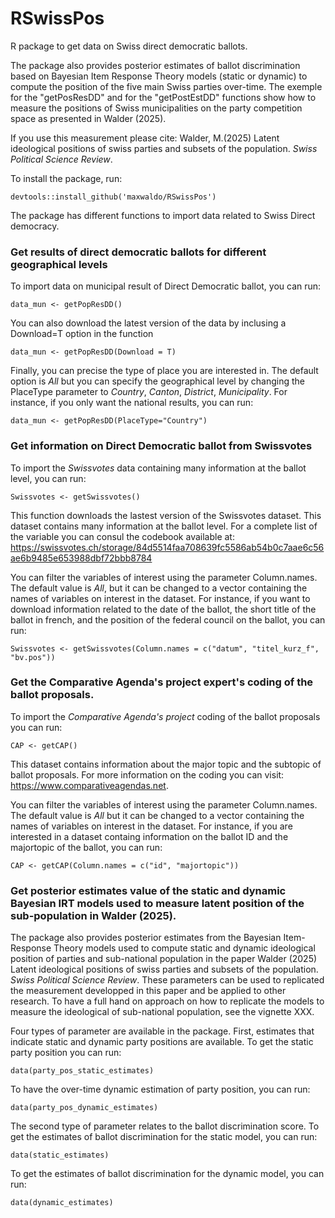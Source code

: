 # RSwissPos
R package to get data on Swiss direct democratic ballots. 

The package also provides posterior estimates of ballot discrimination based on Bayesian Item Response Theory models (static or dynamic) to compute the position of the five main Swiss parties over-time. The exemple for the "getPosResDD" and for the "getPostEstDD" functions show how to measure the positions of Swiss municipalities on the party competition space as presented in Walder (2025).

If you use this measurement please cite: Walder, M.(2025) Latent ideological positions of swiss parties and subsets of the population. _Swiss Political Science Review_.

To install the package, run: 

```{r}
devtools::install_github('maxwaldo/RSwissPos')
```

The package has different functions to import data related to Swiss Direct democracy. 

### Get results of direct democratic ballots for different geographical levels

To import data on municipal result of Direct Democratic ballot, you can run:

```{r}
data_mun <- getPopResDD()
```

You can also download the latest version of the data by inclusing a Download=T option in the function 

```{r}
data_mun <- getPopResDD(Download = T)
```

Finally, you can precise the type of place you are interested in. The default option is _All_ but you can specify the geographical level by changing the PlaceType parameter to _Country_, _Canton_, _District_, _Municipality_. For instance, if you only want the national results, you can run: 

```{r}
data_mun <- getPopResDD(PlaceType="Country")
```

### Get information on Direct Democratic ballot from Swissvotes

To import the _Swissvotes_ data containing many information at the ballot level, you can run: 

```{r}
Swissvotes <- getSwissvotes()
```

This function downloads the lastest version of the Swissvotes dataset. This dataset contains many information at the ballot level. For a complete list of the variable you can consul the codebook available at: https://swissvotes.ch/storage/84d5514faa708639fc5586ab54b0c7aae6c56ae6b9485e653988dbf72bbb8784

You can filter the variables of interest using the parameter Column.names. The default value is _All_, but it can be changed to a vector containing the names of variables on interest in the dataset. For instance, if you want to download information related to the date of the ballot, the short title of the ballot in french, and the position of the federal council on the ballot, you can run: 

```{r}
Swissvotes <- getSwissvotes(Column.names = c("datum", "titel_kurz_f", "bv.pos"))
```

### Get the Comparative Agenda's project expert's coding of the ballot proposals.

To import the _Comparative Agenda's project_ coding of the ballot proposals you can run: 

```{r}
CAP <- getCAP()
```

This dataset contains information about the major topic and the subtopic of ballot proposals. For more information on the coding you can visit: https://www.comparativeagendas.net.

You can filter the variables of interest using the parameter Column.names. The default value is _All_ but it can be changed to a vector containing the names of variables on interest in the dataset. For instance, if you are interested in a dataset containg information on the ballot ID and the majortopic of the ballot, you can run: 


```{r}
CAP <- getCAP(Column.names = c("id", "majortopic"))
```

### Get posterior estimates value of the static and dynamic Bayesian IRT models used to measure latent position of the sub-population in Walder (2025). 

The package also provides posterior estimates from the Bayesian Item-Response Theory models used to compute static and dynamic ideological position of parties and sub-national population in the paper Walder (2025) Latent ideological positions of swiss parties and subsets of the population. _Swiss Political Science Review_. These parameters can be used to replicated the measurement developped in this paper and be applied to other research. To have a full hand on approach on how to replicate the models to measure the ideological of sub-national population, see the vignette XXX.

Four types of parameter are available in the package. First, estimates that indicate static and dynamic party positions are available. To get the static party position you can run: 

```{r}
data(party_pos_static_estimates)
```

To have the over-time dynamic estimation of party position, you can run: 

```{r}
data(party_pos_dynamic_estimates)
```

The second type of parameter relates to the ballot discrimination score. To get the estimates of ballot discrimination for the static model, you can run:

```{r}
data(static_estimates)
```


To get the estimates of ballot discrimination for the dynamic model, you can run:

```{r}
data(dynamic_estimates)
```
